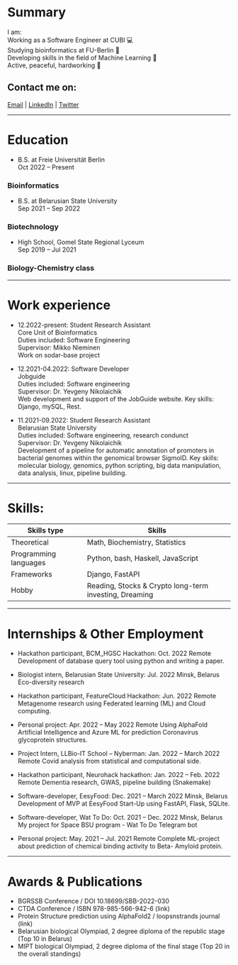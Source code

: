 # Summary
I am:\
Working as a Software Engineer at CUBI 💻\
Studying bioinformatics at FU-Berlin 🧬\
Developing skills in the field of Machine Learning 👾\
Active, peaceful, hardworking 🚀

## Contact me on:
[Email](mailto:grom.dima.grom@gmail.com)  |  [LinkedIn](https://www.linkedin.com/in/gromdimon/)
 |  [Twitter](https://twitter.com/grom_dimon/)

---

# Education
* B.S. at Freie Universität Berlin\
Oct 2022 – Present
### Bioinformatics

* B.S. at Belarusian State University\
Sep 2021 – Sep 2022
### Biotechnology

* High School, Gomel State Regional Lyceum\
Sep 2019 – Jul 2021
### Biology-Chemistry class

---

# Work experience
* 12.2022-present: Student Research Assistant\
Core Unit of Bioinformatics\
Duties included: Software Engineering\
Supervisor: Mikko Nieminen\
Work on sodar-base project

* 12.2021-04.2022: Software Developer\
Jobguide\
Duties included: Software engineering\
Supervisor: Dr. Yevgeny Nikolaichik\
Web development and support of the JobGuide website. Key skills: Django, mySQL, Rest.

* 11.2021-09.2022: Student Research Assistant\
Belarusian State University\
Duties included: Software engineering, research condunct\
Supervisor: Dr. Yevgeny Nikolaichik\
Development of a pipeline for automatic annotation of promoters in bacterial genomes within the genomical browser SigmoID.
Key skills: molecular biology, genomics, python scripting, big data manipulation, data analysis, linux, pipeline building.

---

# Skills:
| Skills type | Skills |
| ------------- | ------------- |
| Theoretical | Math, Biochemistry, Statistics |
| Programming languages | Python, bash, Haskell, JavaScript|
| Frameworks | Django, FastAPI |
| Hobby | Reading, Stocks & Crypto long-term investing, Dreaming|

---

# Internships & Other Employment
* Hackathon participant, BCM_HGSC Hackathon: Oct. 2022 Remote
Development of database query tool using python and writing a paper.

* Biologist intern, Belarusian State University: Jul. 2022 Minsk, Belarus
Eco-diversity research

* Hackathon participant, FeatureCloud Hackathon: Jun. 2022
Remote
Metagenome research using Federated learning (ML) and Cloud computing.

* Personal project: Apr. 2022 – May 2022
Remote
Using AlphaFold Artificial Intelligence and Azure ML for prediction Coronavirus glycoprotein structures.

* Project Intern, LLBio-IT School – Nyberman: Jan. 2022 – March 2022 Remote
Covid analysis from statistical and computational side.

* Hackathon participant, Neurohack hackathon: Jan. 2022 – Feb. 2022 Remote
Dementia research, GWAS, pipeline building (Snakemake)

* Software-developer, EesyFood: Dec. 2021 – March 2022
Minsk, Belarus
Development of MVP at EesyFood Start-Up using FastAPI, Flask, SQLite.

* Software-developer, Wat To Do: Oct. 2021 – Dec. 2022 Minsk, Belarus
My project for Space BSU program - Wat To Do Telegram bot

* Personal project: May. 2021 – Jul. 2021
Remote
Complete ML-project about prediction of chemical binding activity to Beta- Amyloid protein.

---

# Awards & Publications
- BGRSSB Conference / DOI 10.18699/SBB-2022-030
- CTDA Conference / ISBN 978-985-566-942-6 (link)
- Protein Structure prediction using AlphaFold2 / loopsnstrands journal (link)
- Belarusian biological Olympiad, 2 degree diploma of the republic stage (Top 10 in Belarus)
- MIPT biological Olympiad, 2 degree diploma of the final stage (Top 20 in the overall standings)